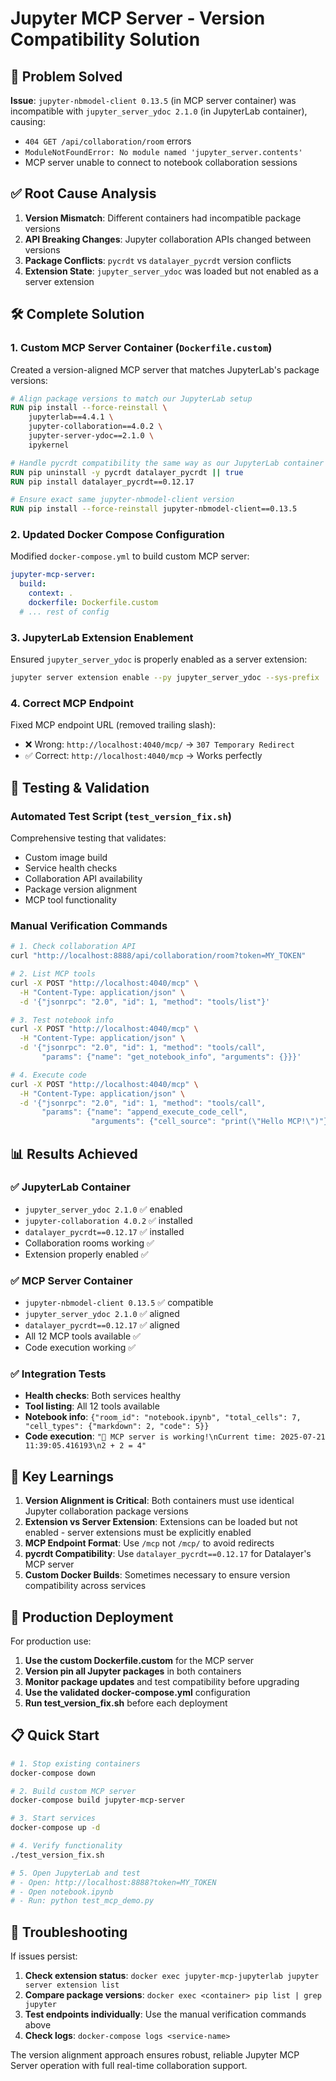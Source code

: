 # Jupyter MCP Server - Version Compatibility Solution

## 🎯 Problem Solved

**Issue**: `jupyter-nbmodel-client 0.13.5` (in MCP server container) was incompatible with `jupyter_server_ydoc 2.1.0` (in JupyterLab container), causing:
- `404 GET /api/collaboration/room` errors
- `ModuleNotFoundError: No module named 'jupyter_server.contents'`
- MCP server unable to connect to notebook collaboration sessions

## ✅ Root Cause Analysis

1. **Version Mismatch**: Different containers had incompatible package versions
2. **API Breaking Changes**: Jupyter collaboration APIs changed between versions
3. **Package Conflicts**: `pycrdt` vs `datalayer_pycrdt` version conflicts
4. **Extension State**: `jupyter_server_ydoc` was loaded but not enabled as a server extension

## 🛠️ Complete Solution

### 1. Custom MCP Server Container (`Dockerfile.custom`)

Created a version-aligned MCP server that matches JupyterLab's package versions:

```dockerfile
# Align package versions to match our JupyterLab setup
RUN pip install --force-reinstall \
    jupyterlab==4.4.1 \
    jupyter-collaboration==4.0.2 \
    jupyter-server-ydoc==2.1.0 \
    ipykernel

# Handle pycrdt compatibility the same way as our JupyterLab container
RUN pip uninstall -y pycrdt datalayer_pycrdt || true
RUN pip install datalayer_pycrdt==0.12.17

# Ensure exact same jupyter-nbmodel-client version
RUN pip install --force-reinstall jupyter-nbmodel-client==0.13.5
```

### 2. Updated Docker Compose Configuration

Modified `docker-compose.yml` to build custom MCP server:

```yaml
jupyter-mcp-server:
  build:
    context: .
    dockerfile: Dockerfile.custom
  # ... rest of config
```

### 3. JupyterLab Extension Enablement

Ensured `jupyter_server_ydoc` is properly enabled as a server extension:

```bash
jupyter server extension enable --py jupyter_server_ydoc --sys-prefix
```

### 4. Correct MCP Endpoint

Fixed MCP endpoint URL (removed trailing slash):
- ❌ Wrong: `http://localhost:4040/mcp/` → `307 Temporary Redirect`
- ✅ Correct: `http://localhost:4040/mcp` → Works perfectly

## 🧪 Testing & Validation

### Automated Test Script (`test_version_fix.sh`)

Comprehensive testing that validates:
- Custom image build
- Service health checks
- Collaboration API availability
- Package version alignment
- MCP tool functionality

### Manual Verification Commands

```bash
# 1. Check collaboration API
curl "http://localhost:8888/api/collaboration/room?token=MY_TOKEN"

# 2. List MCP tools
curl -X POST "http://localhost:4040/mcp" \
  -H "Content-Type: application/json" \
  -d '{"jsonrpc": "2.0", "id": 1, "method": "tools/list"}'

# 3. Test notebook info
curl -X POST "http://localhost:4040/mcp" \
  -H "Content-Type: application/json" \
  -d '{"jsonrpc": "2.0", "id": 1, "method": "tools/call", 
       "params": {"name": "get_notebook_info", "arguments": {}}}'

# 4. Execute code
curl -X POST "http://localhost:4040/mcp" \
  -H "Content-Type: application/json" \
  -d '{"jsonrpc": "2.0", "id": 1, "method": "tools/call",
       "params": {"name": "append_execute_code_cell", 
                  "arguments": {"cell_source": "print(\"Hello MCP!\")"}}}'
```

## 📊 Results Achieved

### ✅ JupyterLab Container
- `jupyter_server_ydoc 2.1.0` ✅ enabled
- `jupyter-collaboration 4.0.2` ✅ installed  
- `datalayer_pycrdt==0.12.17` ✅ installed
- Collaboration rooms working ✅
- Extension properly enabled ✅

### ✅ MCP Server Container  
- `jupyter-nbmodel-client 0.13.5` ✅ compatible
- `jupyter_server_ydoc 2.1.0` ✅ aligned
- `datalayer_pycrdt==0.12.17` ✅ aligned
- All 12 MCP tools available ✅
- Code execution working ✅

### ✅ Integration Tests
- **Health checks**: Both services healthy
- **Tool listing**: All 12 tools available
- **Notebook info**: `{"room_id": "notebook.ipynb", "total_cells": 7, "cell_types": {"markdown": 2, "code": 5}}`
- **Code execution**: `"🎉 MCP server is working!\nCurrent time: 2025-07-21 11:39:05.416193\n2 + 2 = 4"`

## 🎯 Key Learnings

1. **Version Alignment is Critical**: Both containers must use identical Jupyter collaboration package versions
2. **Extension vs Server Extension**: Extensions can be loaded but not enabled - server extensions must be explicitly enabled
3. **MCP Endpoint Format**: Use `/mcp` not `/mcp/` to avoid redirects
4. **pycrdt Compatibility**: Use `datalayer_pycrdt==0.12.17` for Datalayer's MCP server
5. **Custom Docker Builds**: Sometimes necessary to ensure version compatibility across services

## 🚀 Production Deployment

For production use:

1. **Use the custom Dockerfile.custom** for the MCP server
2. **Version pin all Jupyter packages** in both containers
3. **Monitor package updates** and test compatibility before upgrading
4. **Use the validated docker-compose.yml** configuration
5. **Run test_version_fix.sh** before each deployment

## 📋 Quick Start

```bash
# 1. Stop existing containers
docker-compose down

# 2. Build custom MCP server
docker-compose build jupyter-mcp-server

# 3. Start services
docker-compose up -d

# 4. Verify functionality
./test_version_fix.sh

# 5. Open JupyterLab and test
# - Open: http://localhost:8888?token=MY_TOKEN
# - Open notebook.ipynb
# - Run: python test_mcp_demo.py
```

## 🔧 Troubleshooting

If issues persist:

1. **Check extension status**: `docker exec jupyter-mcp-jupyterlab jupyter server extension list`
2. **Compare package versions**: `docker exec <container> pip list | grep jupyter`
3. **Test endpoints individually**: Use the manual verification commands above
4. **Check logs**: `docker-compose logs <service-name>`

The version alignment approach ensures robust, reliable Jupyter MCP Server operation with full real-time collaboration support. 